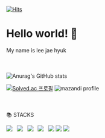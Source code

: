 [![Hits](https://hits.seeyoufarm.com/api/count/incr/badge.svg?url=https%3A%2F%2Fgithub.com%2Fleecom116&count_bg=%2391D9EA&title_bg=%239E9E9E&icon=&icon_color=%23E7E7E7&title=hits&edge_flat=false)](https://hits.seeyoufarm.com)

# Hello world! 👋
My name is lee jae hyuk  
</br>
</br>
</br>
![Anurag's GitHub stats](https://github-readme-stats.vercel.app/api?username=leecom116&show_icons=true&theme=tokyonight)

[![Solved.ac
프로필](http://mazassumnida.wtf/api/v2/generate_badge?boj=leecom116)](https://solved.ac/leecom116)
![mazandi profile](http://mazandi.herokuapp.com/api?handle=leecom116&theme=warm)
</br>
</br>
</br>
</br>
📚 STACKS
</br>
<p>
<img src="https://img.shields.io/badge/HTML5-E34F26?style=flat&logo=HTML5&logoColor=white"/></a> &nbsp
<img src="https://img.shields.io/badge/CSS3-1572B6?style=flat&logo=CSS3&logoColor=white"/></a> &nbsp
<img src="https://img.shields.io/badge/JavaScript-F7DF1E?style=flat&logo=JavaScript&logoColor=white"/></a> &nbsp
<img src="https://img.shields.io/badge/Java-006272?style=flat&logo=Java&logoColor=white"/> &nbsp
<img src="https://img.shields.io/badge/C-A8B9CC?style=flat&logo=C&logoColor=white"/>
<img src="https://img.shields.io/badge/Python-3776AB?style=flat&logo=appveyor&logo=Python&logoColor=white&logo=Python&logoColor=white">

<img src="https://img.shields.io/badge/Python-3776AB?style=for-the-badge&logo=Python&logoColor=white">

